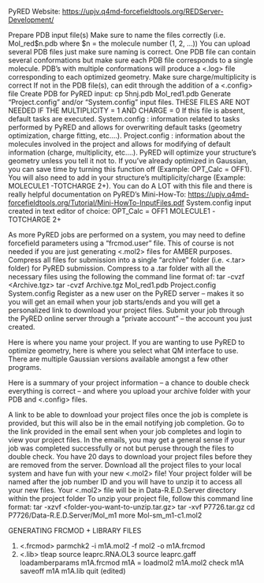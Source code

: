 PyRED Website: https://upjv.q4md-forcefieldtools.org/REDServer-Development/ 

Prepare PDB input file(s)
Make sure to name the files correctly (i.e. Mol_red$n.pdb where $n = the molecule number (1, 2, …)) 
You can upload several PDB files just make sure naming is correct. One PDB file can contain several conformations but make sure each PDB file corresponds to a single molecule. PDB’s with multiple conformations will produce a <.log> file corresponding to each optimized geometry.
Make sure charge/multiplicity is correct
If not in the PDB file(s), can edit through the addition of a <.config> file
Create PDB for PyRED input:
cp 5hnj.pdb Mol_red1.pdb
Generate “Project.config” and/or “System.config” input files. 
THESE FILES ARE NOT NEEDED IF THE MULTIPLICITY = 1 AND CHARGE = 0
If this file is absent, default tasks are executed.
System.config : information related to tasks performed by PyRED and allows for overwriting default tasks (geometry optimization, charge fitting, etc.…).
Project.config : information about the molecules involved in the project and allows for modifying of default information (charge, multiplicity, etc.…). 
PyRED will optimize your structure’s geometry unless you tell it not to. If you’ve already optimized in Gaussian, you can save time by turning this function off (Example: OPT_Calc = OFF1).
You will also need to add in your structure’s multiplicity/charge (Example: MOLECULE1 -TOTCHARGE 2+).
You can do A LOT with this file and there is really helpful documentation on PyRED’s Mini-How-To: https://upjv.q4md-forcefieldtools.org/Tutorial/Mini-HowTo-InputFiles.pdf
System.config input created in text editor of choice:
OPT_Calc = OFF1
MOLECULE1 -TOTCHARGE 2+

As more PyRED jobs are performed on a system, you may need to define forcefield parameters using a “frcmod.user” file. This of course is not needed if you are just generating <.mol2> files for AMBER purposes. 
Compress all files for submission into a single “archive” folder (i.e. <.tar> folder) for PyRED submission.
Compress to a .tar folder with all the necessary files using the following the command line format of: tar -cvzf <Archive.tgz> <files-you-want-to-compress>
tar -cvzf Archive.tgz Mol_red1.pdb Project.config System.config
Register as a new user on the PyRED server – makes it so you will get an email when your job starts/ends and you will get a personalized link to download your project files.
Submit your job through the PyRED online server through a “private account” – the account you just created.

Here is where you name your project. If you are wanting to use PyRED to optimize geometry, here is where you select what QM interface to use. There are multiple Gaussian versions available amongst a few other programs.

Here is a summary of your project information – a chance to double check everything is correct – and where you upload your archive folder with your PDB and <.config> files.

A link to be able to download your project files once the job is complete is provided, but this will also be in the email notifying job completion.
Go to the link provided in the email sent when your job completes and login to view your project files. 
In the emails, you may get a general sense if your job was completed successfully or not but peruse through the files to double check.
You have 20 days to download your project files before they are removed from the server.
Download all the project files to your local system and have fun with your new <.mol2> file!
Your project folder will be named after the job number ID and you will have to unzip it to access all your new files.
Your <.mol2> file will be in Data-R.E.D.Server directory within the project folder
To unzip your project file, follow this command line format: tar -xzvf <folder-you-want-to-unzip.tar.gz>
tar -xvf P7726.tar.gz
cd P7726/Data-R.E.D.Server/Mol_m1
more Mol-sm_m1-c1.mol2

GENERATING FRCMOD + LIBRARY FILES
1. <.frcmod>
    	parmchk2 -i m1A.mol2 -f mol2 -o m1A.frcmod
2. <.lib>
    	tleap
    	source leaprc.RNA.OL3
    	source leaprc.gaff
    	loadamberparams m1A.frcmod
    	m1A = loadmol2 m1A.mol2
    	check m1A
    	saveoff m1A m1A.lib
    	quit (edited)

